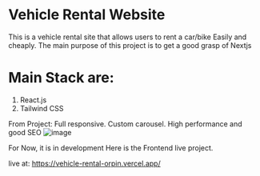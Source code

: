 # Vehicle Rental Website 
This is a vehicle rental site that allows users to rent a car/bike Easily and cheaply. The main purpose of this project is to get a good grasp of Nextjs
# Main Stack are:
  1. React.js
  2. Tailwind CSS

From Project:
  Full responsive.
  Custom carousel.
  High performance and good SEO
  ![image](https://github.com/ShivaRajBadu/vehicle_rental/assets/58333259/bca762b7-9ac8-4f20-a6c9-942a13603cef)

For Now, it is in development 
Here is the Frontend live project.

live at: https://vehicle-rental-orpin.vercel.app/
